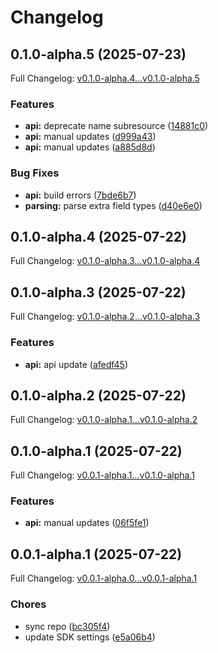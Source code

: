 # Changelog

## 0.1.0-alpha.5 (2025-07-23)

Full Changelog: [v0.1.0-alpha.4...v0.1.0-alpha.5](https://github.com/scaleapi/agentex-python/compare/v0.1.0-alpha.4...v0.1.0-alpha.5)

### Features

* **api:** deprecate name subresource ([14881c0](https://github.com/scaleapi/agentex-python/commit/14881c0ff2922e0a622975a0f5b314de99d7aabb))
* **api:** manual updates ([d999a43](https://github.com/scaleapi/agentex-python/commit/d999a438c409f04b7e36b5df2d9b080d1d1b0e4a))
* **api:** manual updates ([a885d8d](https://github.com/scaleapi/agentex-python/commit/a885d8dbabfe2cc2a556ef02e75e5502fd799c46))


### Bug Fixes

* **api:** build errors ([7bde6b7](https://github.com/scaleapi/agentex-python/commit/7bde6b727d6d16ebd6805ef843596fc3224445a6))
* **parsing:** parse extra field types ([d40e6e0](https://github.com/scaleapi/agentex-python/commit/d40e6e0d6911be0bc9bfc419e02bd7c1d5ad5be4))

## 0.1.0-alpha.4 (2025-07-22)

Full Changelog: [v0.1.0-alpha.3...v0.1.0-alpha.4](https://github.com/scaleapi/agentex-python/compare/v0.1.0-alpha.3...v0.1.0-alpha.4)

## 0.1.0-alpha.3 (2025-07-22)

Full Changelog: [v0.1.0-alpha.2...v0.1.0-alpha.3](https://github.com/scaleapi/agentex-python/compare/v0.1.0-alpha.2...v0.1.0-alpha.3)

### Features

* **api:** api update ([afedf45](https://github.com/scaleapi/agentex-python/commit/afedf4541ba6219cd04ef7af39a1d451abde75a4))

## 0.1.0-alpha.2 (2025-07-22)

Full Changelog: [v0.1.0-alpha.1...v0.1.0-alpha.2](https://github.com/scaleapi/agentex-python/compare/v0.1.0-alpha.1...v0.1.0-alpha.2)

## 0.1.0-alpha.1 (2025-07-22)

Full Changelog: [v0.0.1-alpha.1...v0.1.0-alpha.1](https://github.com/scaleapi/agentex-python/compare/v0.0.1-alpha.1...v0.1.0-alpha.1)

### Features

* **api:** manual updates ([06f5fe1](https://github.com/scaleapi/agentex-python/commit/06f5fe115ace5ec4ca8149cd0afa6207b193a04c))

## 0.0.1-alpha.1 (2025-07-22)

Full Changelog: [v0.0.1-alpha.0...v0.0.1-alpha.1](https://github.com/scaleapi/agentex-python/compare/v0.0.1-alpha.0...v0.0.1-alpha.1)

### Chores

* sync repo ([bc305f4](https://github.com/scaleapi/agentex-python/commit/bc305f43efedb5b7d7b28eaa059bce1d280c9dbb))
* update SDK settings ([e5a06b4](https://github.com/scaleapi/agentex-python/commit/e5a06b4e3d8f8ad15d55b92393d7ddd833415f86))
